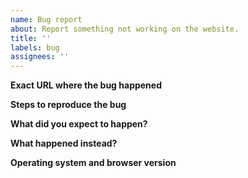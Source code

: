 ```yaml
---
name: Bug report
about: Report something not working on the website.
title: ''
labels: bug
assignees: ''
---
```


<!-- Thank you for reporting an issue. First, please search for duplicate existing issues. -->

**Exact URL where the bug happened**

**Steps to reproduce the bug**

**What did you expect to happen?**

**What happened instead?**

**Operating system and browser version**

<!-- Add one or more screenshots if possible -->
